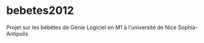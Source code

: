 bebetes2012
===========

Projet sur les bébêtes de Génie Logiciel en M1 à l'université de Nice Sophia-Antipolis